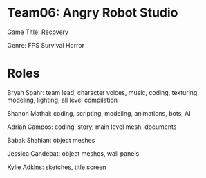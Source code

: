 Team06: Angry Robot Studio
======

Game Title: Recovery

Genre: FPS Survival Horror

Roles
======
Bryan Spahr: 		team lead, character voices, music, coding, texturing, modeling, lighting, all level compilation

Shanon Mathai: 		coding, scripting, modeling, animations, bots, AI

Adrian Campos: 		coding, story, main level mesh, documents

Babak Shahian: 		object meshes

Jessica Candebat: 	object meshes, wall panels

Kylie Adkins: 		sketches, title screen
